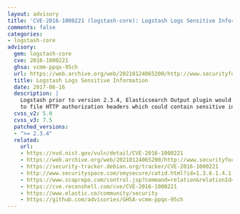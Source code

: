 ```yaml
---
layout: advisory
title: 'CVE-2016-1000221 (logstash-core): Logstash Logs Sensitive Information'
comments: false
categories:
- logstash-core
advisory:
  gem: logstash-core
  cve: 2016-1000221
  ghsa: vcmm-ppqx-95ch
  url: https://web.archive.org/web/20210124065200/http://www.securityfocus.com/bid/99126
  title: Logstash Logs Sensitive Information
  date: 2017-06-16
  description: |
    Logstash prior to version 2.3.4, Elasticsearch Output plugin would log
    to file HTTP authorization headers which could contain sensitive information.
  cvss_v2: 5.0
  cvss_v3: 7.5
  patched_versions:
  - ">= 2.3.4"
  related:
    url:
    - https://nvd.nist.gov/vuln/detail/CVE-2016-1000221
    - https://web.archive.org/web/20210124065200/http://www.securityfocus.com/bid/99126
    - https://security-tracker.debian.org/tracker/CVE-2016-1000221
    - http://www.securityspace.com/smysecure/catid.html?id=1.3.6.1.4.1.25623.1.0.108361
    - https://www.scaprepo.com/control.jsp?command=relation&relationId=CVE-2016-1000221&search=CVE-2016-1000221
    - https://cve.reconshell.com/cve/CVE-2016-1000221
    - https://www.elastic.co/community/security
    - https://github.com/advisories/GHSA-vcmm-ppqx-95ch
---
```

